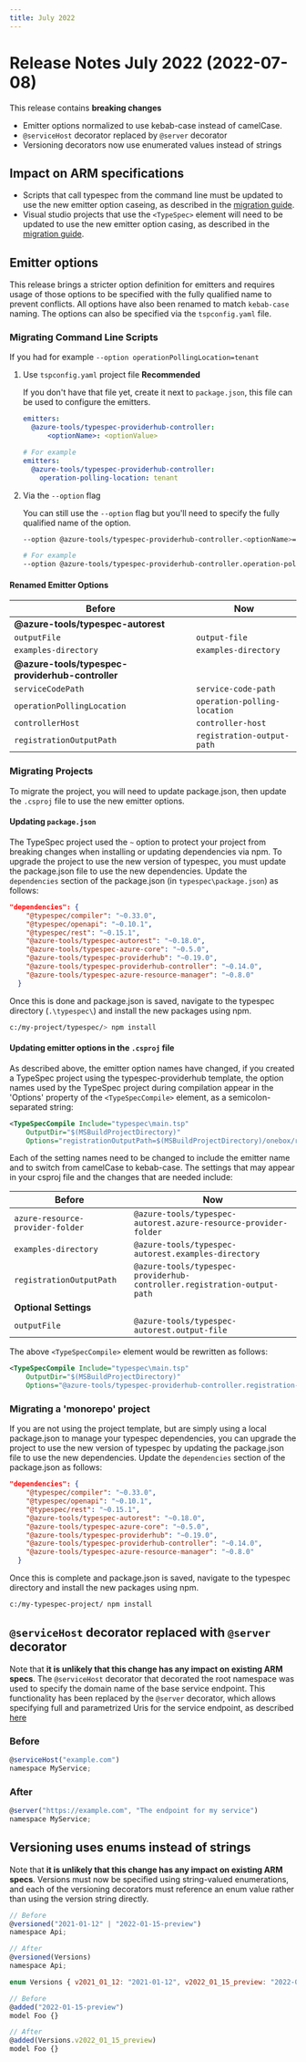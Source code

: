 ```yaml
---
title: July 2022
---
```


# Release Notes July 2022 (2022-07-08)

This release contains **breaking changes**

- Emitter options normalized to use kebab-case instead of camelCase.
- `@serviceHost` decorator replaced by `@server` decorator
- Versioning decorators now use enumerated values instead of strings

## Impact on ARM specifications

- Scripts that call typespec from the command line must be updated to use the new emitter option caseing, as described in the [migration guide](#migrating-command-line-scripts).
- Visual studio projects that use the `<TypeSpec>` element will need to be updated to use the new emitter option casing, as described in the [migration guide](#migrating-projects).

## Emitter options

This release brings a stricter option definition for emitters and requires usage of those options to be specified with the fully qualified name to prevent conflicts.
All options have also been renamed to match `kebab-case` naming.
The options can also be specified via the `tspconfig.yaml` file.

### Migrating Command Line Scripts

If you had for example `--option operationPollingLocation=tenant`

1. Use `tspconfig.yaml` project file **Recommended**

   If you don't have that file yet, create it next to `package.json`, this file can be used to configure the emitters.

   ```yaml
   emitters:
     @azure-tools/typespec-providerhub-controller:
         <optionName>: <optionValue>

   # For example
   emitters:
     @azure-tools/typespec-providerhub-controller:
       operation-polling-location: tenant
   ```

2. Via the `--option` flag

   You can still use the `--option` flag but you'll need to specify the fully qualified name of the option.

   ```bash
   --option @azure-tools/typespec-providerhub-controller.<optionName>=<optionValue>

   # For example
   --option @azure-tools/typespec-providerhub-controller.operation-polling-location=tenant
   ```

#### Renamed Emitter Options

| Before                                           | Now                          |
| ------------------------------------------------ | ---------------------------- |
| **@azure-tools/typespec-autorest**               |
| `outputFile`                                     | `output-file`                |
| `examples-directory`                             | `examples-directory`         |
| **@azure-tools/typespec-providerhub-controller** |
| `serviceCodePath`                                | `service-code-path`          |
| `operationPollingLocation`                       | `operation-polling-location` |
| `controllerHost`                                 | `controller-host`            |
| `registrationOutputPath`                         | `registration-output-path`   |

### Migrating Projects

To migrate the project, you will need to update package.json, then update the `.csproj` file to use the new emitter options.

#### Updating `package.json`

The TypeSpec project used the `~` option to protect your project from breaking changes when installing or updating dependencies via npm. To upgrade the project to use the new version of typespec, you must update the package.json file to use the new dependencies. Update the `dependencies` section of the package.json (in `typespec\package.json`) as follows:

```json
"dependencies": {
    "@typespec/compiler": "~0.33.0",
    "@typespec/openapi": "~0.10.1",
    "@typespec/rest": "~0.15.1",
    "@azure-tools/typespec-autorest": "~0.18.0",
    "@azure-tools/typespec-azure-core": "~0.5.0",
    "@azure-tools/typespec-providerhub": "~0.19.0",
    "@azure-tools/typespec-providerhub-controller": "~0.14.0",
    "@azure-tools/typespec-azure-resource-manager": "~0.8.0"
  }
```

Once this is done and package.json is saved, navigate to the typespec directory (`.\typespec\`) and install the new packages using npm.

```bash
c:/my-project/typespec/> npm install
```

#### Updating emitter options in the `.csproj` file

As described above, the emitter option names have changed, if you created a TypeSpec project using the typespec-providerhub template, the option names used by the TypeSpec project during compilation appear in the 'Options' property of the `<TypeSpecCompile>` element, as a semicolon-separated string:

```xml
<TypeSpecCompile Include="typespec\main.tsp"
    OutputDir="$(MSBuildProjectDirectory)"
    Options="registrationOutputPath=$(MSBuildProjectDirectory)/onebox/registrations;azure-resource-provider-folder=swagger/Contoso/resource-manager;arm-types-path=../../../../../common-types/resource-management/v3/types.json;examplesDirectory=$(MSBuildProjectDirectory)/typespec/examples" />
```

Each of the setting names need to be changed to include the emitter name and to switch from camelCase to kebab-case. The settings that may appear in your csproj file and the changes that are needed include:

| Before                           | Now                                                                     |
| -------------------------------- | ----------------------------------------------------------------------- |
| `azure-resource-provider-folder` | `@azure-tools/typespec-autorest.azure-resource-provider-folder`         |
| `examples-directory`             | `@azure-tools/typespec-autorest.examples-directory`                     |
| `registrationOutputPath`         | `@azure-tools/typespec-providerhub-controller.registration-output-path` |
| **Optional Settings**            |
| `outputFile`                     | `@azure-tools/typespec-autorest.output-file`                            |

The above `<TypeSpecCompile>` element would be rewritten as follows:

```xml
<TypeSpecCompile Include="typespec\main.tsp"
    OutputDir="$(MSBuildProjectDirectory)"
    Options="@azure-tools/typespec-providerhub-controller.registration-output-path=$(MSBuildProjectDirectory)/onebox/registrations;@azure-tools/typespec-autorest.azure-resource-provider-folder=swagger/Contoso/resource-manager;arm-types-path=../../../../../common-types/resource-management/v3/types.json;@azure-tools/typespec-autorest.examples-directory=$(MSBuildProjectDirectory)/typespec/examples" />
```

### Migrating a 'monorepo' project

If you are not using the project template, but are simply using a local package.json to manage your typespec dependencies, you can upgrade the project to use the new version of typespec by updating the package.json file to use the new dependencies. Update the `dependencies` section of the package.json as follows:

```json
"dependencies": {
    "@typespec/compiler": "~0.33.0",
    "@typespec/openapi": "~0.10.1",
    "@typespec/rest": "~0.15.1",
    "@azure-tools/typespec-autorest": "~0.18.0",
    "@azure-tools/typespec-azure-core": "~0.5.0",
    "@azure-tools/typespec-providerhub": "~0.19.0",
    "@azure-tools/typespec-providerhub-controller": "~0.14.0",
    "@azure-tools/typespec-azure-resource-manager": "~0.8.0"
  }
```

Once this is complete and package.json is saved, navigate to the typespec directory and install the new packages using npm.

```bash
c:/my-typespec-project/ npm install
```

## `@serviceHost` decorator replaced with `@server` decorator

Note that **it is unlikely that this change has any impact on existing ARM specs**. The `@serviceHost` decorator that decorated the root namespace was used to specify the domain name of the base service endpoint. This functionality has been replaced by the `@server` decorator, which allows specifying full and parametrized Uris for the service endpoint, as described [here](https://github.com/microsoft/typespec/tree/main/docs/tutorial.md#service-definition-and-metadata)

### Before

```JavaScript
@serviceHost("example.com")
namespace MyService;

```

### After

```JavaScript
@server("https://example.com", "The endpoint for my service")
namespace MyService;

```

## Versioning uses enums instead of strings

Note that **it is unlikely that this change has any impact on existing ARM specs**. Versions must now be specified using string-valued enumerations, and each of the versioning decorators must reference an enum value rather than using the version string directly.

```JavaScript
// Before
@versioned("2021-01-12" | "2022-01-15-preview")
namespace Api;

// After
@versioned(Versions)
namespace Api;

enum Versions { v2021_01_12: "2021-01-12", v2022_01_15_preview: "2022-01-15-preview" }
```

```JavaScript
// Before
@added("2022-01-15-preview")
model Foo {}

// After
@added(Versions.v2022_01_15_preview)
model Foo {}

```
